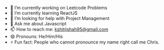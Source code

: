 - 🔭 I’m currently working on Leetcode Problems
- 🌱 I’m currently learning ReactJS
- 🤔 I’m looking for help with Project Management
- 💬 Ask me about Javascript
- 📫 How to reach me: kshitijshah95@gmail.com
- 😄 Pronouns: He/Him/His
- ⚡ Fun fact: People who cannot pronounce my name right call me Chris.

